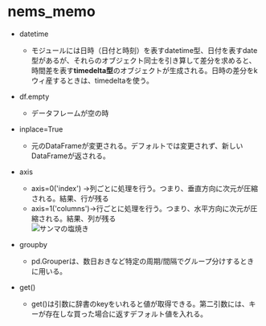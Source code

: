 # nems_memo
* datetime  
  * モジュールには日時（日付と時刻）を表すdatetime型、日付を表すdate型があるが、それらのオブジェクト同士を引き算して差分を求めると、時間差を表す**timedelta型**のオブジェクトが生成される。日時の差分をkウィ産するときは、timedeltaを使う。  

* df.empty  
  * データフレームが空の時  

* inplace=True
  * 元のDataFrameが変更される。デフォルトでは変更されず、新しいDataFrameが返される。    

* axis  
  * axis=0('index') →列ごとに処理を行う。つまり、垂直方向に次元が圧縮される。結果、行が残る
  * axis=1('columns')→行ごとに処理を行う。つまり、水平方向に次元が圧縮される。結果、列が残る  
  ![サンマの塩焼き](https://qiita-user-contents.imgix.net/https%3A%2F%2Fi.stack.imgur.com%2FDL0iQ.jpg?ixlib=rb-1.2.2&auto=format&gif-q=60&q=75&s=738e577fd04e707cc16bea4a1f5a84d5)  

* groupby  
  * pd.Grouperは、数日おきなど特定の周期/間隔でグループ分けするときに用いる。  

* get()  
  * get()は引数に辞書のkeyをいれると値が取得できる。第二引数には、キーが存在しな買った場合に返すデフォルト値を入れる。

  